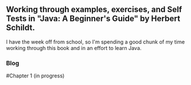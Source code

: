 ## Working through examples, exercises, and Self Tests in "Java: A Beginner's Guide" by Herbert Schildt.

I have the week off from school, so I'm spending a good chunk of my time working through this book and in an effort to learn Java.

### Blog
#Chapter 1
(in progress)

